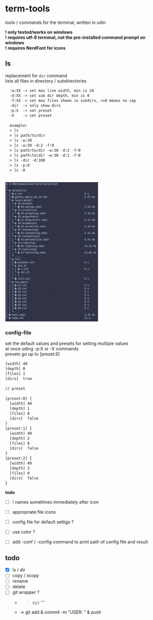# term-tools

tools / commands for the terminal, written in odin <br>

__! only tested/works on windows__ <br>
__! requires utf-8 terminal, not the pre-installed command prompt on windows__ <br>
__! requires NerdFont for icons__

## ls
replacement for `dir` command <br>
lists all files in directory / subdirectories <br>
```
  -w:XX -> set max line width, min is 24
  -d:XX -> set sub dir depth, min is 0
  -f:XX -> set max files shown in subdirs, <=0 means no cap
  -dir  -> only show dirs
  -p:X  -> set preset
  -X    -> set preset
  
  example:
  > ls
  > ls path/to/dir
  > ls -w:30 
  > ls -w:30 -d:2 -f:0
  > ls path/to/dir -w:30 -d:2 -f:0
  > ls path\to\dir -w:30 -d:2 -f:0
  > ls -dir -d:100
  > ls -p:0
  > ls -0
```
<br>
<img src="https://github.com/phil-stein/term-tools/blob/main/files/ls_04.PNG" alt="logo" width="300">
<br>

### config-file
set the default values and presets for setting multiple values <br>
at once uding -p:X or -X commands <br>
presets go up to [preset:9] <br>
```
[width] 40
[depth] 0
[files] 1
[dirs]  true

// preset

[preset:0] {
  [width] 40
  [depth] 1
  [files] 0
  [dirs]  false
}
[preset:1] {
  [width] 40
  [depth] 2
  [files] 0
  [dirs]  false
}
[preset:2] {
  [width] 40
  [depth] 3
  [files] 0
  [dirs]  false
}
```

__todo__
  - [ ] ! names sometimes immediately after icon
  - [ ] appropriate file icons 
  - [ ] config file for default settigs ?
  - [ ] use color ?
  - [ ] add -conf / -config command to print path of config file and result


## todo
  - [x] ls / dir
  - [ ] copy / xcopy
  - [ ] rename
  - [ ] delete
  - [ ] git wrapper ?
    - > xyz "<message>"
    - -> git add & commit -m "USER: <message>" & push 
